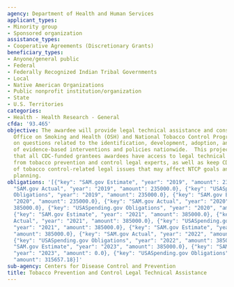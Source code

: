 ```yaml
---
agency: Department of Health and Human Services
applicant_types:
- Minority group
- Sponsored organization
assistance_types:
- Cooperative Agreements (Discretionary Grants)
beneficiary_types:
- Anyone/general public
- Federal
- Federally Recognized Indian Tribal Governments
- Local
- Native American Organizations
- Public nonprofit institution/organization
- State
- U.S. Territories
categories:
- Health - Health Research - General
cfda: '93.465'
objective: The awardee will provide legal technical assistance and consultation to
  Office on Smoking and Health (OSH) and National Tobacco Control Program (NTCP) awardees
  on questions related to the identification, development, adoption, and implementation
  of evidence-based interventions and policies nationwide.  This project will assure
  that all CDC-funded grantees awardees have access to legal technical assistance
  from tobacco prevention and control legal experts, as well as keep CDC informed
  of tobacco control-related legal issues that may affect NTCP goals and strategic
  planning.
obligations: '[{"key": "SAM.gov Estimate", "year": "2019", "amount": 235000.0}, {"key":
  "SAM.gov Actual", "year": "2019", "amount": 235000.0}, {"key": "USASpending.gov
  Obligations", "year": "2019", "amount": 235000.0}, {"key": "SAM.gov Estimate", "year":
  "2020", "amount": 235000.0}, {"key": "SAM.gov Actual", "year": "2020", "amount":
  385000.0}, {"key": "USASpending.gov Obligations", "year": "2020", "amount": 385000.0},
  {"key": "SAM.gov Estimate", "year": "2021", "amount": 385000.0}, {"key": "SAM.gov
  Actual", "year": "2021", "amount": 385000.0}, {"key": "USASpending.gov Obligations",
  "year": "2021", "amount": 385000.0}, {"key": "SAM.gov Estimate", "year": "2022",
  "amount": 385000.0}, {"key": "SAM.gov Actual", "year": "2022", "amount": 385000.0},
  {"key": "USASpending.gov Obligations", "year": "2022", "amount": 385000.0}, {"key":
  "SAM.gov Estimate", "year": "2023", "amount": 385000.0}, {"key": "SAM.gov Actual",
  "year": "2023", "amount": 0.0}, {"key": "USASpending.gov Obligations", "year": "2023",
  "amount": 315657.18}]'
sub-agency: Centers for Disease Control and Prevention
title: Tobacco Prevention and Control Legal Technical Assistance
---
```


